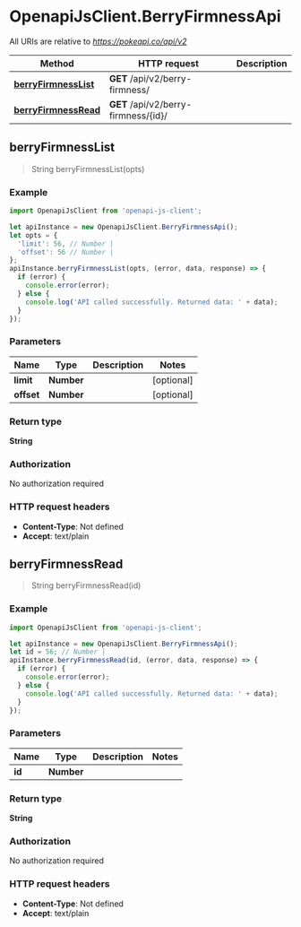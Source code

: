# OpenapiJsClient.BerryFirmnessApi

All URIs are relative to *https://pokeapi.co/api/v2*

Method | HTTP request | Description
------------- | ------------- | -------------
[**berryFirmnessList**](BerryFirmnessApi.md#berryFirmnessList) | **GET** /api/v2/berry-firmness/ | 
[**berryFirmnessRead**](BerryFirmnessApi.md#berryFirmnessRead) | **GET** /api/v2/berry-firmness/{id}/ | 



## berryFirmnessList

> String berryFirmnessList(opts)



### Example

```javascript
import OpenapiJsClient from 'openapi-js-client';

let apiInstance = new OpenapiJsClient.BerryFirmnessApi();
let opts = {
  'limit': 56, // Number | 
  'offset': 56 // Number | 
};
apiInstance.berryFirmnessList(opts, (error, data, response) => {
  if (error) {
    console.error(error);
  } else {
    console.log('API called successfully. Returned data: ' + data);
  }
});
```

### Parameters


Name | Type | Description  | Notes
------------- | ------------- | ------------- | -------------
 **limit** | **Number**|  | [optional] 
 **offset** | **Number**|  | [optional] 

### Return type

**String**

### Authorization

No authorization required

### HTTP request headers

- **Content-Type**: Not defined
- **Accept**: text/plain


## berryFirmnessRead

> String berryFirmnessRead(id)



### Example

```javascript
import OpenapiJsClient from 'openapi-js-client';

let apiInstance = new OpenapiJsClient.BerryFirmnessApi();
let id = 56; // Number | 
apiInstance.berryFirmnessRead(id, (error, data, response) => {
  if (error) {
    console.error(error);
  } else {
    console.log('API called successfully. Returned data: ' + data);
  }
});
```

### Parameters


Name | Type | Description  | Notes
------------- | ------------- | ------------- | -------------
 **id** | **Number**|  | 

### Return type

**String**

### Authorization

No authorization required

### HTTP request headers

- **Content-Type**: Not defined
- **Accept**: text/plain

